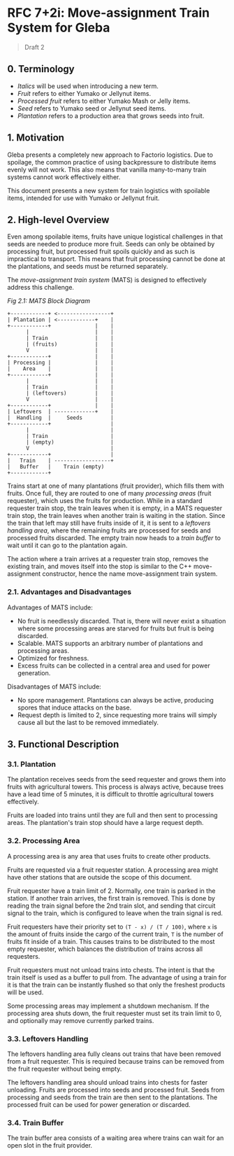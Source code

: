 # RFC 7+2i: Move-assignment Train System for Gleba

> Draft 2

## 0. Terminology

- _Italics_ will be used when introducing a new term.
- _Fruit_ refers to either Yumako or Jellynut items.
- _Processed fruit_ refers to either Yumako Mash or Jelly items.
- _Seed_ refers to Yumako seed or Jellynut seed items.
- _Plantation_ refers to a production area that grows seeds into fruit.

## 1. Motivation

Gleba presents a completely new approach to Factorio logistics. Due to spoilage, the common
practice of using backpressure to distribute items evenly will not work. This also means
that vanilla many-to-many train systems cannot work effectively either.

This document presents a new system for train logistics with spoilable items, intended for use with Yumako or Jellynut fruit.

## 2. High-level Overview

Even among spoilable items, fruits have unique logistical challenges in that seeds are needed to produce more
fruit. Seeds can only be obtained by processing fruit, but processed fruit spoils quickly and as such is impractical
to transport. This means that fruit processing cannot be done at the plantations, and seeds must be returned separately.

The _move-assignment train system_ (MATS) is designed to effectively address this challenge.

_Fig 2.1: MATS Block Diagram_
```
+------------+ <-----------------+
| Plantation | <------------+    |
+------------+              |    |
      |                     |    |
      | Train               |    |
      | (fruits)            |    |
      V                     |    |
+------------+              |    |
| Processing |              |    | 
|    Area    |              |    |
+------------+              |    |
      |                     |    |
      | Train               |    |
      | (leftovers)         |    |
      V                     |    |
+------------+              |    |
| Leftovers  | -------------+    |
|  Handling  |     Seeds         |
+------------+                   |
      |                          |
      | Train                    |
      | (empty)                  |
      V                          |
+------------+                   |
|   Train    | ------------------+
|   Buffer   |    Train (empty)
+------------+
```

Trains start at one of many plantations (fruit provider), which fills them with fruits.
Once full, they are routed to one of many _processing areas_ (fruit requester), which uses the fruits for production.
While in a standard requester train stop, the train leaves when it is empty,
in a MATS requester train stop, the train leaves when another train is waiting in the station.
Since the train that left may still have fruits inside of it, it is sent to a
_leftovers handling area_, where the remaining fruits are processed for seeds and processed fruits
discarded. The empty train now heads to a _train buffer_ to wait until it can go to the plantation again.

The action where a train arrives at a requester train stop, removes the existing train, and moves
itself into the stop is similar to the C++ move-assignment constructor, hence the name move-assignment train
system.

### 2.1. Advantages and Disadvantages

Advantages of MATS include:
- No fruit is needlessly discarded. That is, there will never exist a situation where some processing areas
  are starved for fruits but fruit is being discarded.
- Scalable. MATS supports an arbitrary number of plantations and processing areas.
- Optimized for freshness.
- Excess fruits can be collected in a central area and used for power generation.

Disadvantages of MATS include:
- No spore management. Plantations can always be active, producing spores that induce attacks on the base.
- Request depth is limited to 2, since requesting more trains will simply cause all but the last to be removed immediately.

## 3. Functional Description

### 3.1. Plantation

The plantation receives seeds from the seed requester and grows them into fruits with agricultural towers.
This process is always active, because trees have a lead time of 5 minutes, it is difficult to throttle agricultural
towers effectively.

Fruits are loaded into trains until they are full and then sent to processing areas. The plantation's train
stop should have a large request depth.

### 3.2. Processing Area

A processing area is any area that uses fruits to create other products.

Fruits are requested via a fruit requester station. A processing area might have other stations that are
outside the scope of this document.

Fruit requester have a train limit of 2. Normally, one train is parked in the station. If another train arrives,
the first train is removed. This is done by reading the train signal before the 2nd train slot, and 
sending that circuit signal to the train, which is configured to leave when the train signal is red.

Fruit requesters have their priority set to `(T - x) / (T / 100)`, where `x` is the amount of fruits
inside the cargo of the current train, `T` is the number of fruits fit inside of a train.
This causes trains to be distributed to the most empty requester, which balances the distribution of trains
across all requesters. 

Fruit requesters must not unload trains into chests. The intent is that the train itself is used as a buffer to pull from.
The advantage of using a train for it is that the train can be instantly flushed so that only the freshest products will
be used.

Some processing areas may implement a shutdown mechanism. If the processing area shuts down, the fruit requester
must set its train limit to 0, and optionally may remove currently parked trains.

### 3.3. Leftovers Handling

The leftovers handling area fully cleans out trains that have been removed from a fruit requester.
This is required because trains can be removed from the fruit requester without being empty.

The leftovers handling area should unload trains into chests for faster unloading.
Fruits are processed into seeds and processed fruit. Seeds from processing and seeds from the train are then sent to
the plantations. The processed fruit can be used for power generation or discarded.

### 3.4. Train Buffer

The train buffer area consists of a waiting area where trains can wait for an open slot in the fruit provider.
